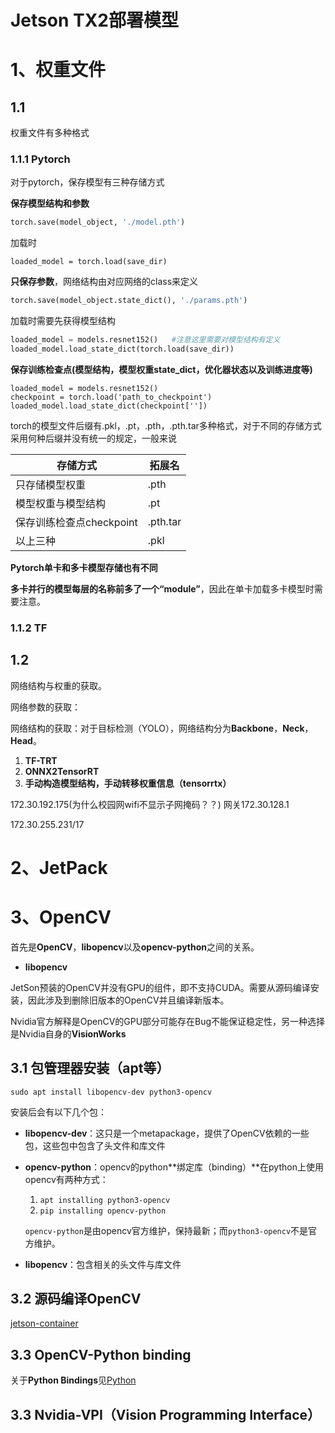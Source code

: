 # Jetson TX2部署模型

# 1、权重文件

## 1.1

权重文件有多种格式



### 1.1.1 Pytorch

对于pytorch，保存模型有三种存储方式

**保存模型结构和参数**

```python
torch.save(model_object, './model.pth')
```

加载时

```
loaded_model = torch.load(save_dir)
```

**只保存参数**，网络结构由对应网络的class来定义

```python
torch.save(model_object.state_dict(), './params.pth')
```

加载时需要先获得模型结构

```python
loaded_model = models.resnet152()   #注意这里需要对模型结构有定义
loaded_model.load_state_dict(torch.load(save_dir))
```

**保存训练检查点(模型结构，模型权重state_dict，优化器状态以及训练进度等)**

```
loaded_model = models.resnet152()
checkpoint = torch.load('path_to_checkpoint')
loaded_model.load_state_dict(checkpoint[''])
```

torch的模型文件后缀有.pkl，.pt，.pth，.pth.tar多种格式，对于不同的存储方式采用何种后缀并没有统一的规定，一般来说

| 存储方式                 | 拓展名   |
| ------------------------ | -------- |
| 只存储模型权重           | .pth     |
| 模型权重与模型结构       | .pt      |
| 保存训练检查点checkpoint | .pth.tar |
| 以上三种                 | .pkl     |



**Pytorch单卡和多卡模型存储也有不同**

**多卡并行的模型每层的名称前多了一个“module”**，因此在单卡加载多卡模型时需要注意。

### 1.1.2 TF



## 1.2

网络结构与权重的获取。

网络参数的获取：

网络结构的获取：对于目标检测（YOLO），网络结构分为**Backbone**，**Neck**，**Head**。

1. **TF-TRT**
2. **ONNX2TensorRT**
3. **手动构造模型结构，手动转移权重信息（tensorrtx）**



172.30.192.175(为什么校园网wifi不显示子网掩码？？) 网关172.30.128.1

172.30.255.231/17

# 2、JetPack



# 3、OpenCV

首先是**OpenCV**，**libopencv**以及**opencv-python**之间的关系。

- **libopencv**



JetSon预装的OpenCV并没有GPU的组件，即不支持CUDA。需要从源码编译安装，因此涉及到删除旧版本的OpenCV并且编译新版本。

Nvidia官方解释是OpenCV的GPU部分可能存在Bug不能保证稳定性，另一种选择是Nvidia自身的**VisionWorks**



## 3.1 包管理器安装（apt等）

`sudo apt install libopencv-dev python3-opencv`

安装后会有以下几个包：

- **libopencv-dev**：这只是一个metapackage，提供了OpenCV依赖的一些包，这些包中包含了头文件和库文件

- **opencv-python**：opencv的python**绑定库（binding）**在python上使用opencv有两种方式：

  1. `apt installing python3-opencv`
  2. `pip installing opencv-python`

  `opencv-python`是由opencv官方维护，保持最新；而`python3-opencv`不是官方维护。

- **libopencv**：包含相关的头文件与库文件

## 3.2 源码编译OpenCV

[jetson-container](https://github.com/dusty-nv/jetson-containers)

## 3.3 OpenCV-Python binding

关于**Python Bindings**见[Python](../python/python的一些问题.md)



## 3.3 Nvidia-VPI（Vision Programming Interface）

